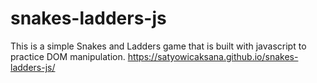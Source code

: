 # snakes-ladders-js
This is a simple Snakes and Ladders game that is built with javascript to practice DOM manipulation.
https://satyowicaksana.github.io/snakes-ladders-js/

